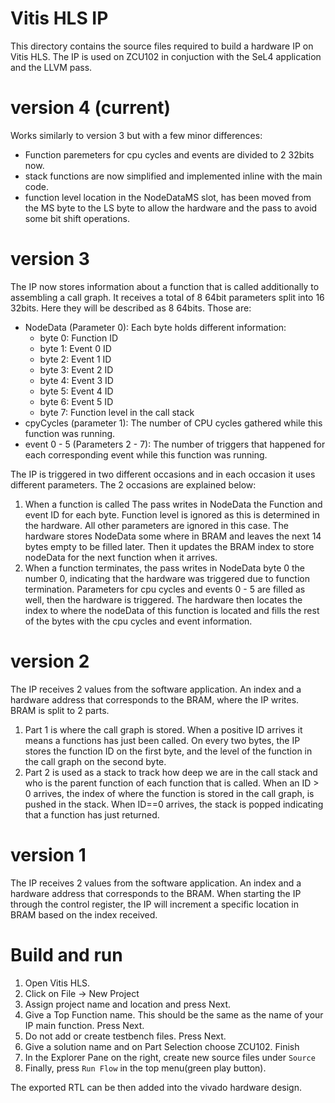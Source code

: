 # Vitis HLS IP
This directory contains the source files required to build a hardware IP on
Vitis HLS. The IP is used on ZCU102 in conjuction with the SeL4 application and
the LLVM pass.

# version 4 (current)
Works similarly to version 3 but with a few minor differences:
- Function paremeters for cpu cycles and events are divided to 2 32bits now.
- stack functions are now simplified and implemented inline with the main code.
- function level location in the NodeDataMS slot, has been moved from the MS
  byte to the LS byte to allow the hardware and the pass to avoid some bit shift
  operations.

# version 3
The IP now stores information about a function that is called additionally to
assembling a call graph. It receives a total of 8 64bit parameters split into
16 32bits. Here they will be described as 8 64bits. Those are:
- NodeData (Parameter 0): Each byte holds different information:
   - byte 0: Function ID
   - byte 1: Event 0 ID
   - byte 2: Event 1 ID
   - byte 3: Event 2 ID
   - byte 4: Event 3 ID
   - byte 5: Event 4 ID
   - byte 6: Event 5 ID
   - byte 7: Function level in the call stack
- cpyCycles (parameter 1): The number of CPU cycles gathered while this 
  function was running.
- event 0 - 5 (Parameters 2 - 7): The number of triggers that happened for each
  corresponding event while this function was running.
  
The IP is triggered in two different occasions and in each occasion it uses
different parameters. The 2 occasions are explained below:
1. When a function is called The pass writes in NodeData the Function and event
   ID for each byte. Function level is ignored as this is determined in the
   hardware. All other parameters are ignored in this case. The hardware stores
   NodeData some where in BRAM and leaves the next 14 bytes empty to be filled
   later. Then it updates the BRAM index to store nodeData for the next function
   when it arrives.
2. When a function terminates, the pass writes in NodeData byte 0 the number 0,
   indicating that the hardware was triggered due to function termination.
   Parameters for cpu cycles and events 0 - 5 are filled as well, then the
   hardware is triggered. The hardware then locates the index to where the
   nodeData of this function is located and fills the rest of the bytes with the
   cpu cycles and event information.

# version 2
The IP receives 2 values from the software application. An index and a hardware
address that corresponds to the BRAM, where the IP writes.
BRAM is split to 2 parts.
1. Part 1 is where the call graph is stored. When a positive ID arrives it means
   a functions has just been called. On every two bytes, the IP stores the
   function ID on the first byte, and the level of the function in the call
   graph on the second byte.
2. Part 2 is used as a stack to track how deep we are in the call stack and who
   is the parent function of each function that is called. When an ID > 0
   arrives, the index of where the function is stored in the call graph, is
   pushed in the stack. When ID==0 arrives, the stack is popped indicating that
   a function has just returned.

# version 1
The IP receives 2 values from the software application. An index and a hardware
address that corresponds to the BRAM. When starting the IP through the control
register, the IP will increment a specific location in BRAM based on the index
received.

# Build and run
1. Open Vitis HLS.
2. Click on File -> New Project
3. Assign project name and location and press Next.
4. Give a Top Function name. This should be the same as the name of your IP main
   function. Press Next.
5. Do not add or create testbench files. Press Next.
6. Give a solution name and on Part Selection choose ZCU102. Finish
7. In the Explorer Pane on the right, create new source files under `Source`
8. Finally, press `Run Flow` in the top menu(green play button).

The exported RTL can be then added into the vivado hardware design.